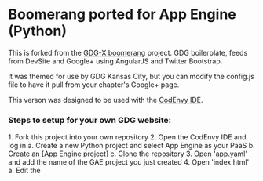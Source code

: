 Boomerang ported for App Engine (Python)
==============================
This is forked from the [GDG-X boomerang] project.
GDG boilerplate, feeds from DevSite and Google+ using AngularJS and Twitter Bootstrap.

It was themed for use by GDG Kansas City, but you can modify the config.js file to have it pull from your chapter's Google+ page.

This verson was designed to be used with the [CodEnvy IDE].

<h3>Steps to setup for your own GDG website:</h3>
1. Fork this project into your own repository
2. Open the CodEnvy IDE and log in
   a. Create a new Python project and select App Engine as your PaaS
   b. Create an [App Engine project]
   c. Clone the repository
3. Open 'app.yaml' and add the name of the GAE project you just created
4. Open 'index.html'
   a. Edit the <title> tag with your GDG name
   b. Edit the <meta> tags with your GDG name and URL
   c. Edit the Google Analytics tracking script with your tracking code
5. Open 'sitemap.xml' and edit with your GDG URL
6. Open 'js/config.js' and fill out the top section with your GDG info

<h3>Add your sponsors:</h3>
1. Open 'js/config.js'
   a. Add a new section for each sponser
   b. Make sure to incriment the IDs
   c. Include the sponsor name, URL, image

[GDG-X boomerang]: https://github.com/gdg-x/boomerang
[App Engine project]: https://appengine.google.com/
[CodEnvy IDE]: https://codenvy.com
